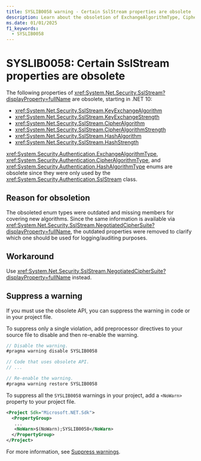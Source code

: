 ```yaml
---
title: SYSLIB0058 warning - Certain SslStream properties are obsolete
description: Learn about the obsoletion of ExchangeAlgorithmType, CipherAlgorithmType, and HashAlgorithmType enums that generates compile-time warning SYSLIB0058.
ms.date: 01/01/2025
f1_keywords:
  - SYSLIB0058
---
```

# SYSLIB0058: Certain SslStream properties are obsolete

The following properties of <xref:System.Net.Security.SslStream?displayProperty=fullName> are obsolete, starting in .NET 10:

- <xref:System.Net.Security.SslStream.KeyExchangeAlgorithm>
- <xref:System.Net.Security.SslStream.KeyExchangeStrength>
- <xref:System.Net.Security.SslStream.CipherAlgorithm>
- <xref:System.Net.Security.SslStream.CipherAlgorithmStrength>
- <xref:System.Net.Security.SslStream.HashAlgorithm>
- <xref:System.Net.Security.SslStream.HashStrength>

<xref:System.Security.Authentication.ExchangeAlgorithmType>, <xref:System.Security.Authentication.CipherAlgorithmType>, and <xref:System.Security.Authentication.HashAlgorithmType> enums are obsolete since they were only used by the <xref:System.Security.Authentication.SslStream> class.

## Reason for obsoletion

The obsoleted enum types were outdated and missing members for covering new algorithms. Since the same information is available via <xref:System.Net.Security.SslStream.NegotiatedCipherSuite?displayProperty=fullName>, the outdated properties were removed to clarify which one should be used for logging/auditing purposes.

## Workaround

Use <xref:System.Net.Security.SslStream.NegotiatedCipherSuite?displayProperty=fullName> instead.

## Suppress a warning

If you must use the obsolete API, you can suppress the warning in code or in your project file.

To suppress only a single violation, add preprocessor directives to your source file to disable and then re-enable the warning.

```csharp
// Disable the warning.
#pragma warning disable SYSLIB0058

// Code that uses obsolete API.
// ...

// Re-enable the warning.
#pragma warning restore SYSLIB0058
```

To suppress all the `SYSLIB0058` warnings in your project, add a `<NoWarn>` property to your project file.

```xml
<Project Sdk="Microsoft.NET.Sdk">
  <PropertyGroup>
   ...
   <NoWarn>$(NoWarn);SYSLIB0058</NoWarn>
  </PropertyGroup>
</Project>
```

For more information, see [Suppress warnings](obsoletions-overview.md#suppress-warnings).
